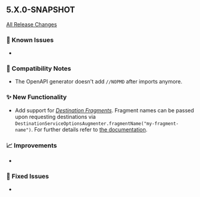 ## 5.X.0-SNAPSHOT

[All Release Changes](https://github.com/SAP/cloud-sdk-java/releases)

### 🚧 Known Issues

- 

### 🔧 Compatibility Notes

- The OpenAPI generator doesn't add `//NOPMD` after imports anymore.

### ✨ New Functionality

- Add support for [_Destination Fragments_](https://help.sap.com/docs/connectivity/sap-btp-connectivity-cf/extending-destinations-with-fragments).
  Fragment names can be passed upon requesting destinations via `DestinationServiceOptionsAugmenter.fragmentName("my-fragment-name")`.
  For further details refer to [the documentation]().

### 📈 Improvements

- 

### 🐛 Fixed Issues

- 
